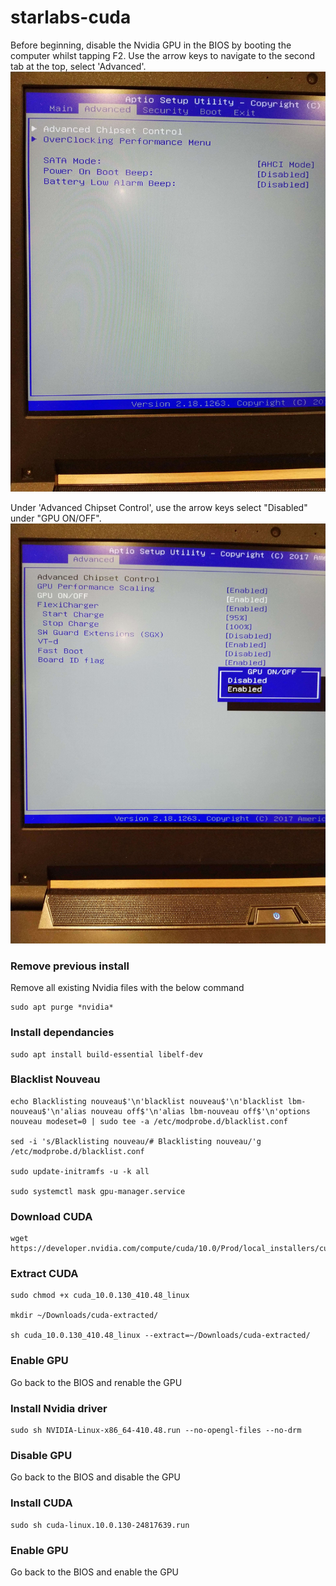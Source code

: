 # starlabs-cuda

Before beginning, disable the Nvidia GPU in the BIOS by booting the computer whilst tapping F2.
Use the arrow keys to navigate to the second tab at the top, select 'Advanced'.
![alt text](images/Star_Labs_Labtop_Pro_MkI-BIOS_Advanced.jpg "Advanced")

Under 'Advanced Chipset Control', use the arrow keys select "Disabled" under "GPU ON/OFF".
![alt text](images/Star_Labs_LabTop_Pro_MkI-BIOS_GPU.jpg "Disable GPU")

### Remove previous install
Remove all existing Nvidia files with the below command
```
sudo apt purge *nvidia*
```


### Install dependancies
```
sudo apt install build-essential libelf-dev
```


### Blacklist Nouveau
```
echo Blacklisting nouveau$'\n'blacklist nouveau$'\n'blacklist lbm-nouveau$'\n'alias nouveau off$'\n'alias lbm-nouveau off$'\n'options nouveau modeset=0 | sudo tee -a /etc/modprobe.d/blacklist.conf

sed -i 's/Blacklisting nouveau/# Blacklisting nouveau/'g /etc/modprobe.d/blacklist.conf

sudo update-initramfs -u -k all

sudo systemctl mask gpu-manager.service
```

### Download CUDA
```
wget https://developer.nvidia.com/compute/cuda/10.0/Prod/local_installers/cuda_10.0.130_410.48_linux
```


### Extract CUDA
```
sudo chmod +x cuda_10.0.130_410.48_linux

mkdir ~/Downloads/cuda-extracted/

sh cuda_10.0.130_410.48_linux --extract=~/Downloads/cuda-extracted/
```

### Enable GPU
Go back to the BIOS and renable the GPU

### Install Nvidia driver
```
sudo sh NVIDIA-Linux-x86_64-410.48.run --no-opengl-files --no-drm
```

### Disable GPU
Go back to the BIOS and disable the GPU

### Install CUDA
```
sudo sh cuda-linux.10.0.130-24817639.run
```

### Enable GPU
Go back to the BIOS and enable the GPU

